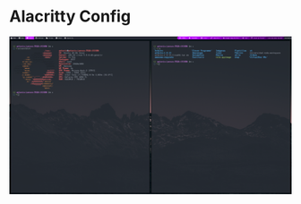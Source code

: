 # Alacritty Config

![alt text](https://github.com/Antobio17/.config/blob/master/alacritty/img/imagen_2021-01-22_122805.png)

